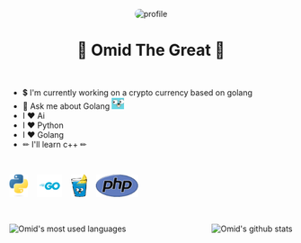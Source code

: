 <p align="center">
    <img src="./assets/profile.gif" alt="profile" style="border-radius: 10px;">
</p>

<h1 align="center">
    👑 Omid The Great 👑
</h1>

<br>

- 💲 I'm currently working on a crypto currency based on golang
- 💬 Ask me about Golang <img src="./assets/golang.jpg" height="20" alt="golang">
- I ❤ Ai
- I ❤ Python
- I ❤ Golang
- ✏ I'll learn c++ ✏

<br>

<img src="./assets/python.png" height="40" alt="python">&nbsp;&nbsp;&nbsp;&nbsp;<img src="./assets/Golang.svg" height="40" alt="golang">&nbsp;&nbsp;&nbsp;&nbsp;<img src="./assets/gin.png" height="40" alt="gin">&nbsp;&nbsp;&nbsp;&nbsp;<img src="./assets/php.png" height="40" alt="php">

<br>

<p align="center">
    <img align="right" src="https://github-readme-stats.vercel.app/api?username=omid-the-great&theme=great-gatsby" alt="Omid's github stats">
    <img align="left" src="https://github-readme-stats.vercel.app/api/top-langs?username=omid-the-great&show_icons=true&locale=en&layout=compact&theme=great-gatsby" alt="Omid's most used languages">
</p>
